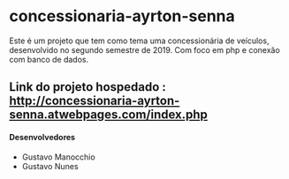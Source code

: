 # concessionaria-ayrton-senna
Este é um projeto que tem como tema uma concessionária de veículos, desenvolvido no segundo semestre de 2019. Com foco em php e conexão com banco de dados.

## Link do projeto hospedado : http://concessionaria-ayrton-senna.atwebpages.com/index.php

#### Desenvolvedores

- Gustavo Manocchio
- Gustavo Nunes

